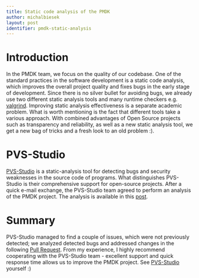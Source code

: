 ```yaml
---
title: Static code analysis of the PMDK
author: michalbiesek
layout: post
identifier: pmdk-static-analysis
---
```


# Introduction

In the PMDK team, we focus on the quality of our codebase. One of the
standard practices in the software development is a static code analysis, which
improves the overall project quality and fixes bugs in the early stage of
development. Since there is no silver bullet for avoiding bugs, we already use
two different static analysis tools and many runtime checkers e.g. [valgrind].
Improving static analysis effectiveness is a separate academic problem. What is
worth mentioning is the fact that different tools take a various approach. With
combined advantages of Open Source projects such as transparency and
reliability, as well as a new static analysis tool, we get a new bag of tricks
and a fresh look to an old problem :).

# PVS-Studio

[PVS-Studio][pvs-studio] is a static-analysis tool for detecting bugs and
security weaknesses in the source code of programs. What distinguishes
PVS-Studio is their comprehensive support for open-source projects.
After a quick e-mail exchange, the PVS-Studio team agreed to perform an analysis
of the PMDK project. The analysis is available in this [post][viva64-post].

# Summary 

PVS-Studio managed to find a couple of issues, which were not previously
detected; we analyzed detected bugs and addressed changes in the following
[Pull Request][pr-fix]. From my experience, I highly recommend cooperating with
the PVS-Studio team - excellent support and quick response time allows us to
improve the PMDK project. See [PVS-Studio][pvs-studio] yourself :)

[valgrind]: https://www.youtube.com/watch?v=R2m-wH7W-5U
[pvs-studio]: https://viva64.com/en/pvs-studio/
[viva64-post]: https://viva64.com/en/b/0756/
[pr-fix]: https://github.com/pmem/pmdk/pull/4942